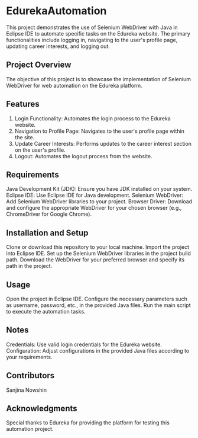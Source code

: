 # EdurekaAutomation
This project demonstrates the use of Selenium WebDriver with Java in Eclipse IDE to automate specific tasks on the Edureka website. The primary functionalities include logging in, navigating to the user's profile page, updating career interests, and logging out.

## Project Overview
The objective of this project is to showcase the implementation of Selenium WebDriver for web automation on the Edureka platform.

## Features
1. Login Functionality: Automates the login process to the Edureka website.
2. Navigation to Profile Page: Navigates to the user's profile page within the site.
3. Update Career Interests: Performs updates to the career interest section on the user's profile.
4. Logout: Automates the logout process from the website.

## Requirements
Java Development Kit (JDK): Ensure you have JDK installed on your system.
Eclipse IDE: Use Eclipse IDE for Java development.
Selenium WebDriver: Add Selenium WebDriver libraries to your project.
Browser Driver: Download and configure the appropriate WebDriver for your chosen browser (e.g., ChromeDriver for Google Chrome).

## Installation and Setup
Clone or download this repository to your local machine.
Import the project into Eclipse IDE.
Set up the Selenium WebDriver libraries in the project build path.
Download the WebDriver for your preferred browser and specify its path in the project.

## Usage
Open the project in Eclipse IDE.
Configure the necessary parameters such as username, password, etc., in the provided Java files.
Run the main script to execute the automation tasks.

## Notes
Credentials: Use valid login credentials for the Edureka website.
Configuration: Adjust configurations in the provided Java files according to your requirements.

## Contributors
Sanjina Nowshin

## Acknowledgments
Special thanks to Edureka for providing the platform for testing this automation project.
